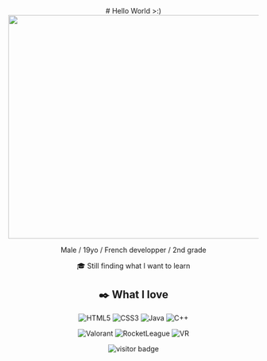 <div align="center">
# Hello World >:)


  <img src="https://images6.fanpop.com/image/photos/36500000/IllusionDolls-image-illusiondolls-36563080-1280-720.jpg" width="800" height="450"/>
  
  Male / 19yo / French developper / 2nd grade


🎓 Still finding what I want to learn

## ✒️ What I love

![HTML5](https://img.icons8.com/color/30/html-5.png) ![CSS3](https://img.icons8.com/color/30/css3.png) ![Java](https://img.icons8.com/color/30/java.png) ![C++](https://img.icons8.com/dusk/30/c-plus-plus.png)

![Valorant](https://img.icons8.com/plasticine/30/valorant.png) ![RocketLeague](https://img.icons8.com/fluency/30/rocket-league.png) ![VR](https://img.icons8.com/cute-clipart/30/virtual-reality.png)


<p align='center'>
  <img src="https://visitor-badge.glitch.me/badge?page_id=Theo-Viard" alt="visitor badge"/>
</p>
</div>

